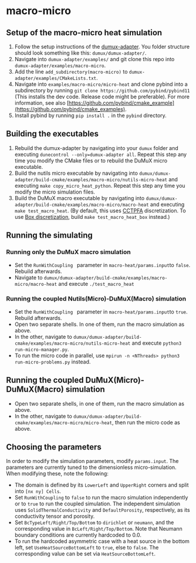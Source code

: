 # macro-micro

## Setup of the macro-micro heat simulation
1. Follow the setup instructions of the [dumux-adapter](https://github.com/precice/dumux-adapter "dumux-adapter"). You folder structure should look something like this: `dumux/dumux-adapter/`.
2. Navigate into `dumux-adapter/examples/` and git clone this repo into `dumux-adapter/examples/macro-micro`.
3. Add the line `add_subdirectory(macro-micro)` to `dumux-adapter/examples/CMakeLists.txt`.
4. Navigate into `examples/macro-micro/micro-heat` and clone pybind into a subdirectory by running `git clone https://github.com/pybind/pybind11` (This installs the dev code. Release code might be preferable). For more information, see also [https://github.com/pybind/cmake_example](https://github.com/pybind/cmake_examples).
5. Install pybind by running `pip install .` in the `pybind` directory.
## Building the executables
1. Rebuild the dumux-adapter by navigating into your `dumux` folder and executing `dunecontrol --only=dumux-adapter all`. Repeat this step any time you modify the CMake files or to rebuild the DuMuX micro executable.
2. Build the nutils micro executable by navigating into `dumux/dumux-adapter/build-cmake/examples/macro-micro/nutils-micro-heat` and executing `make copy_micro_heat_python`. Repeat this step any time you modify the micro simulation files.
3. Build the DuMuX macro executable by navigating into `dumux/dumux-adapter/build-cmake/examples/macro-micro/macro-heat` and executing `make test_macro_heat`. (By default, this uses [CCTPFA](https://dumux.org/docs/doxygen/releases/3.2/a00461_source.html) discretization. To use [Box discretization](https://dumux.org/docs/doxygen/releases/3.1/a02046.html), build `make test_macro_heat_box` instead.)

## Running the simulating
### Running only the DuMuX macro simulation
* Set the `RunWithCoupling ` parameter in `macro-heat/params.input`to `false`. Rebuild afterwards.
* Navigate to `dumux/dumux-adapter/build-cmake/examples/macro-micro/macro-heat` and execute `./test_macro_heat`
### Running the coupled Nutils(Micro)-DuMuX(Macro) simulation
* Set the `RunWithCoupling ` parameter in `macro-heat/params.input`to `true`. Rebuild afterwards.
* Open two separate shells. In one of them, run the macro simulation as above.
* In the other, navigate to `dumux/dumux-adapter/build-cmake/examples/macro-micro/nutils-micro-heat` and execute `python3 run-micro-manager.py`.
* To run the micro code in parallel, use `mpirun -n <NThreads> python3 run-micro-problems.py` instead.
## Running the coupled DuMuX(Micro)-DuMuX(Macro) simulation
* Open two separate shells, in one of them, run the macro simulation as above.
* In the other, navigate to `dumux/dumux-adapter/build-cmake/examples/macro-micro/micro-heat`, then run the micro code as above.

## Choosing the parameters
In order to modify the simulation parameters, modify `params.input`.
The parameters are currently tuned to the dimensionless micro-simulation. When modifying these, note the following:
* The domain is defined by its `LowerLeft` and `UpperRight` corners and split into `[nx ny] Cells`. 
* Set `RunWithCoupling` to `false` to run the macro simulation independently or to `true` to run the coupled simulation. The independent simulation uses `SolidThermalConductivity` and `DefaultPorosity`, respectively, as its conductivity tensor and porosity.
* Set `BcTypeLeft/Right/Top/Bottom` to `dirichlet` or `neumann`, and the corresponding value in `BcLeft/Right/Top/Bottom`. Note that Neumann boundary conditions are currently hardcoded to 0.0.
* To run the hardcoded asymmetric case with a heat source in the bottom left, set `UseHeatSourceBottomLeft` to `true`, else to `false`. The corresponding value can be set via `HeatSourceBottomLeft`.
